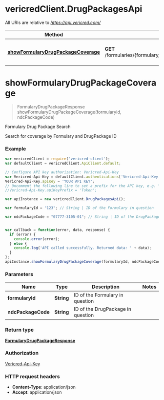 # vericredClient.DrugPackagesApi

All URIs are relative to *https://api.vericred.com/*

Method | HTTP request | Description
------------- | ------------- | -------------
[**showFormularyDrugPackageCoverage**](DrugPackagesApi.md#showFormularyDrugPackageCoverage) | **GET** /formularies/{formulary_id}/drug_packages/{ndc_package_code} | Formulary Drug Package Search


<a name="showFormularyDrugPackageCoverage"></a>
# **showFormularyDrugPackageCoverage**
> FormularyDrugPackageResponse showFormularyDrugPackageCoverage(formularyId, ndcPackageCode)

Formulary Drug Package Search

Search for coverage by Formulary and DrugPackage ID

### Example
```javascript
var vericredClient = require('vericred-client');
var defaultClient = vericredClient.ApiClient.default;

// Configure API key authorization: Vericred-Api-Key
var Vericred-Api-Key = defaultClient.authentications['Vericred-Api-Key'];
Vericred-Api-Key.apiKey = 'YOUR API KEY';
// Uncomment the following line to set a prefix for the API key, e.g. "Token" (defaults to null)
//Vericred-Api-Key.apiKeyPrefix = 'Token';

var apiInstance = new vericredClient.DrugPackagesApi();

var formularyId = "123"; // String | ID of the Formulary in question

var ndcPackageCode = "07777-3105-01"; // String | ID of the DrugPackage in question


var callback = function(error, data, response) {
  if (error) {
    console.error(error);
  } else {
    console.log('API called successfully. Returned data: ' + data);
  }
};
apiInstance.showFormularyDrugPackageCoverage(formularyId, ndcPackageCode, callback);
```

### Parameters

Name | Type | Description  | Notes
------------- | ------------- | ------------- | -------------
 **formularyId** | **String**| ID of the Formulary in question | 
 **ndcPackageCode** | **String**| ID of the DrugPackage in question | 

### Return type

[**FormularyDrugPackageResponse**](FormularyDrugPackageResponse.md)

### Authorization

[Vericred-Api-Key](../README.md#Vericred-Api-Key)

### HTTP request headers

 - **Content-Type**: application/json
 - **Accept**: application/json

